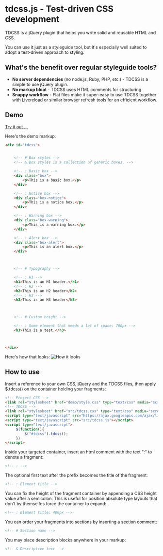tdcss.js - Test-driven CSS development
================

TDCSS is a jQuery plugin that helps you write solid and reusable HTML and CSS.

You can use it just as a styleguide tool, but it's especially well suited to adopt a test-driven approach to styling.



What's the benefit over regular styleguide tools?
---
- **No server dependencies** (no node.js, Ruby, PHP, etc.) - TDCSS is a simple to use jQuery plugin.
- **No markup bloat** - TDCSS uses HTML comments for structuring.
- **Snappy workflow** - Flat files make it super-easy to use TDCSS together with Livereload or similar browser refresh tools for an efficient workflow.


Demo
---

[Try it out ...](https://dl.dropbox.com/u/2886688/web/tdcss.js/index.html "TDCSS.js demo")


Here's the demo markup:
```html
<div id="tdcss">


	<!-- # Box styles -->
	<!-- & Box styles is a collection of generic boxes. -->

	<!-- : Basic box -->
	<div class="box">
	    <p>This is a basic box.</p>
	</div>

	<!-- : Notice box -->
	<div class="box-notice">
	    <p>This is a notice box.</p>
	</div>

	<!-- : Warning box -->
	<div class="box-warning">
	    <p>This is a warning box.</p>
	</div>

	<!-- : Alert box -->
	<div class="box-alert">
	    <p>This is an alert box.</p>
	</div>



	<!-- # Typography -->

	<!-- : H1 -->
	<h1>This is an H1 header.</h1>
	<!-- : H2 -->
	<h2>This is an H2 header</h2>
	<!-- : H3 -->
	<h3>This is an H3 header</h3>



	<!-- # Custom height -->

	<!-- : Some element that needs a lot of space; 700px -->
	<h3>This is a test.</h3>



</div>
```

Here's how that looks:
![How it looks](https://github.com/jakobloekke/tdcss.js/raw/master/demo/preview.png)


How to use
---

Insert a reference to your own CSS, jQuery and the TDCSS files, then apply $.tdcss() on the container holding your fragments:
```html
<!-- Project CSS -->
<link rel="stylesheet" href="demo/style.css" type="text/css" media="screen">
<!-- TDCSS -->
<link rel="stylesheet" href="src/tdcss.css" type="text/css" media="screen">
<script type="text/javascript" src="https://ajax.googleapis.com/ajax/libs/jquery/1.8.1/jquery.min.js"></script>
<script type="text/javascript" src="src/tdcss.js"></script>
<script type="text/javascript">
     $(function(){
         $("#tdcss").tdcss();
     })
</script>
```

Inside your targeted container, insert an html comment with the text ":" to denote a fragment:
```html
<!-- : -->
```

The optional first text after the prefix becomes the title of the fragment:
```html
<!-- : Element title -->
```

You can fix the height of the fragment container by appending a CSS height value after a semicolon.
This is useful for position:absolute type layouts that don't by themselfes force the container to expand:
```html
<!-- : Element title; 400px -->
```

You can order your fragments into sections by inserting a section comment:
```html
<!-- # Section name -->
```

You may place description blocks anywhere in your markup:
```html
<!-- & Descriptive text -->
```